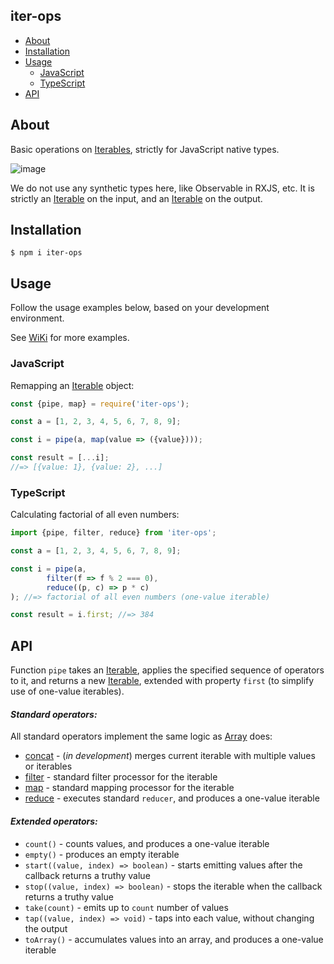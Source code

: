 iter-ops
--------

* [About](#about)
* [Installation](#installation)
* [Usage](#usage)
    * [JavaScript](#javascript)
    * [TypeScript](#typescript)
* [API](#api)

## About

Basic operations on [Iterables], strictly for JavaScript native types.

![image](https://user-images.githubusercontent.com/5108906/141700616-b3271d34-55ed-4b47-a34a-fff1ae86f895.png)

We do not use any synthetic types here, like Observable in RXJS, etc. It is strictly an [Iterable] on the input,
and an [Iterable] on the output.

## Installation

```
$ npm i iter-ops
```

## Usage

Follow the usage examples below, based on your development environment.

See [WiKi] for more examples.

### JavaScript

Remapping an [Iterable] object:

```js
const {pipe, map} = require('iter-ops');

const a = [1, 2, 3, 4, 5, 6, 7, 8, 9];

const i = pipe(a, map(value => ({value})));

const result = [...i];
//=> [{value: 1}, {value: 2}, ...]
```

### TypeScript

Calculating factorial of all even numbers:

```ts
import {pipe, filter, reduce} from 'iter-ops';

const a = [1, 2, 3, 4, 5, 6, 7, 8, 9];

const i = pipe(a,
        filter(f => f % 2 === 0),
        reduce((p, c) => p * c)
); //=> factorial of all even numbers (one-value iterable)

const result = i.first; //=> 384 
```

## API

Function `pipe` takes an [Iterable], applies the specified sequence of operators to it,
and returns a new [Iterable], extended with property `first` (to simplify use of one-value iterables).

#### <i>Standard operators:</i>

All standard operators implement the same logic as [Array] does: 

* [concat] - (_in development_) merges current iterable with multiple values or iterables 
* [filter] - standard filter processor for the iterable
* [map] - standard mapping processor for the iterable
* [reduce] - executes standard `reducer`, and produces a one-value iterable  

#### <i>Extended operators:</i>

* `count()` - counts values, and produces a one-value iterable
* `empty()` - produces an empty iterable
* `start((value, index) => boolean)` - starts emitting values after the callback returns a truthy value
* `stop((value, index) => boolean)` - stops the iterable when the callback returns a truthy value
* `take(count)` - emits up to `count` number of values
* `tap((value, index) => void)` - taps into each value, without changing the output
* `toArray()` - accumulates values into an array, and produces a one-value iterable

[Iterable]:https://javascript.info/iterable
[Iterables]:https://javascript.info/iterable
[Array]:https://developer.mozilla.org/en-US/docs/Web/JavaScript/Reference/Global_Objects/Array
[concat]:https://developer.mozilla.org/en-US/docs/Web/JavaScript/Reference/Global_Objects/Array/concat
[filter]:https://developer.mozilla.org/en-US/docs/Web/JavaScript/Reference/Global_Objects/Array/filter
[map]:https://developer.mozilla.org/en-US/docs/Web/JavaScript/Reference/Global_Objects/Array/map
[reduce]:https://developer.mozilla.org/en-US/docs/Web/JavaScript/Reference/Global_Objects/Array/Reduce
[WiKi]:https://github.com/vitaly-t/iter-ops/wiki
